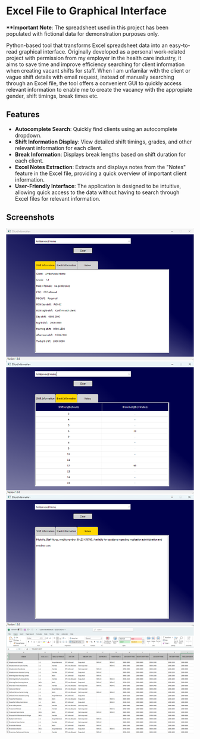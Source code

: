 # Excel File to Graphical Interface
**\*\*Important Note**: The spreadsheet used in this project has been populated with fictional data for demonstration purposes only.

Python-based tool that transforms Excel spreadsheet data into an easy-to-read graphical interface. Originally developed as a personal work-related project with permission from my employer in the health care industry, it aims to save time and improve efficiency searching for client information when creating vacant shifts for staff. When I am unfamilar with the client or vague shift details with email request, instead of manually searching through an Excel file, the tool offers a convenient GUI to quickly access relevant information to enable me to create the vacancy with the appropiate gender, shift timings, break times etc.

## Features
- **Autocomplete Search**: Quickly find clients using an autocomplete dropdown.
- **Shift Information Display**: View detailed shift timings, grades, and other relevant information for each client.
- **Break Information**: Displays break lengths based on shift duration for each client.
- **Excel Notes Extraction**: Extracts and displays notes from the "Notes" feature in the Excel file, providing a quick overview of important client information.
- **User-Friendly Interface**: The application is designed to be intuitive, allowing quick access to the data without having to search through Excel files for relevant information.

## Screenshots
![Client Information](screenshots/screenshot1.png)
![Breaks Information](screenshots/screenshot2.png)
![Notes Information](screenshots/screenshot3.png)
![Excel data example](screenshots/screenshot4.png)
